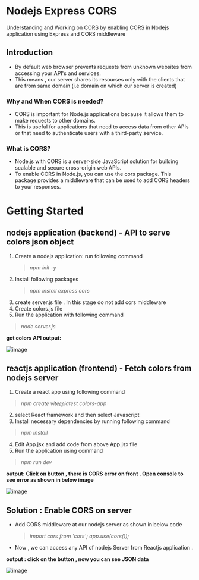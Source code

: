 # Nodejs Express CORS
Understanding and Working on CORS by enabling CORS in Nodejs application using Express and CORS middleware

## Introduction 
- By default web browser prevents requests from unknown websites from accessing your API's and services.
- This means , our server shares its resourses only with the clients that are from same domain (i.e domain on which our server is created)
### Why and When CORS is needed?
 - CORS is important for Node.js applications because it allows them to make requests to other domains.
 - This is useful for applications that need to access data from other APIs or that need to authenticate users with a third-party service.
### What is CORS?
- Node.js with CORS is a server-side JavaScript solution for building scalable and secure cross-origin web APIs.
- To enable CORS in Node.js, you can use the cors package. This package provides a middleware that can be used to add CORS headers to your responses.

# Getting Started 
## nodejs application (backend) - API to serve colors json object 
1. Create a nodejs application: run following command
    > _npm init -y_
2. Install following packages
    > _npm install express cors_
3. create server.js file . In this stage do not add cors middleware 
4. Create colors.js file 
5. Run the application with following command
  > _node server.js_

**get colors API output:**

![image](https://github.com/Nagamma06/Nodejs_Express_CORS/assets/64766095/3564ff69-53f2-4dfd-ac19-fef8c31e38b1)

## reactjs application (frontend) - Fetch colors from nodejs server
1. Create a react app using following command
 > _npm create vite@latest colors-app_
2. select React framework and then select Javascript
3. Install necessary dependencies by running following command
 > _npm install_
4. Edit App.jsx and add code from above App.jsx file 
5. Run the application using command
 > _npm run dev_



**output: Click on button , there is CORS error on front . Open console to see error as shown in below image** 

![image](https://github.com/Nagamma06/Nodejs_Express_CORS/assets/64766095/0f03dd1c-79aa-4c96-8d04-03c8e551b1dc)



## Solution : Enable CORS on server
- Add CORS middleware at our nodejs server as shown in below code
  > _import cors from 'cors';_
  > _app.use(cors());_
- Now , we can access any API of nodejs Server from Reactjs application .
  

**output : click on the button , now you can see JSON data**

![image](https://github.com/Nagamma06/Nodejs_Express_CORS/assets/64766095/dc5f3ebe-063f-474b-838e-b01dc350af6b)







